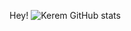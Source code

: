 Hey!
![Kerem GitHub stats](https://github-readme-stats.vercel.app/api?username=incredibleSun148&show_icons=true&theme=onedark)
